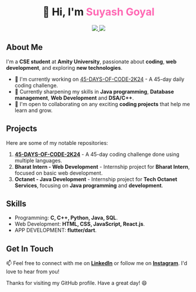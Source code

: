 <h1 align="center">👋 Hi, I'm <span style="color: #ff69b4;">Suyash Goyal</span></h1>

<p align="center">
  <a href="https://www.instagram.com/suyash_s.g_003/">
    <img src="https://img.shields.io/badge/Instagram-%40suyash_s.g_003-ff69b4?style=flat-square&logo=instagram">
  </a>
  <a href="https://www.linkedin.com/in/suyash-goyal-64b49b273/">
    <img src="https://img.shields.io/badge/LinkedIn-Suyash%20Goyal-blue?style=flat-square&logo=linkedin">
  </a>
</p>

## About Me

I'm a **CSE student** at **Amity University**, passionate about **coding**, **web development**, and exploring **new technologies**.

- 🔭 I'm currently working on [45-DAYS-OF-CODE-2K24](https://github.com/suyashgoyal003/45-DAYS-OF-CODE-2K24) - A 45-day daily coding challenge.
- 🌱 Currently sharpening my skills in **Java programming**, **Database management**, **Web Development** and **DSA/C++**.
- 🤝 I'm open to collaborating on any exciting **coding projects** that help me learn and grow.

## Projects

Here are some of my notable repositories:

1. **[45-DAYS-OF-CODE-2K24](https://github.com/suyashgoyal003/45-DAYS-OF-CODE-2K24)** - A 45-day coding challenge done using multiple languages.
2. **Bharat Intern - Web Development** - Internship project for **Bharat Intern**, focused on basic web development.
3. **Octanet - Java Development** - Internship project for **Tech Octanet Services**, focusing on **Java programming** and **development**.

## Skills

- Programming: **C, C++, Python, Java, SQL**.
- Web Development: **HTML, CSS, JavaScript, React.js**.
- APP DEVELOPMENT: **flutter/dart**.

## Get In Touch

📫 Feel free to connect with me on **[LinkedIn](https://www.linkedin.com/in/suyash-goyal-64b49b273)** or follow me on **[Instagram](https://www.instagram.com/suyash_s.g_003/)**. I'd love to hear from you!

Thanks for visiting my GitHub profile. Have a great day! 😄
